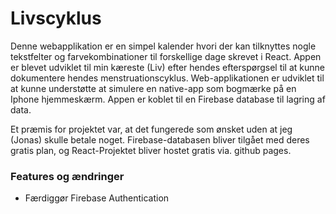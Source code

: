 # Livscyklus
Denne webapplikation er en simpel kalender hvori der kan tilknyttes nogle tekstfelter og farvekombinationer til forskellige dage skrevet i React. Appen er blevet udviklet til min kæreste (Liv) efter hendes efterspørgsel til at kunne dokumentere hendes menstruationscyklus. Web-applikationen er udviklet til at kunne understøtte at simulere en native-app som bogmærke på en Iphone hjemmeskærm. Appen er koblet til en Firebase database til lagring af data.  

Et præmis for projektet var, at det fungerede som ønsket uden at jeg (Jonas) skulle betale noget. Firebase-databasen bliver tilgået med deres gratis plan, og React-Projektet bliver hostet gratis via. github pages.

### Features og ændringer
- Færdiggør Firebase Authentication
